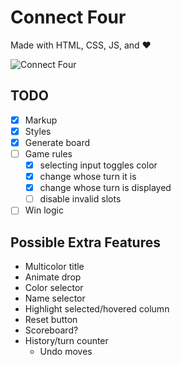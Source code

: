 # Connect Four

Made with HTML, CSS, JS, and :heart:

![Connect Four](https://www.memory-improvement-tips.com/images/Connect_Four_ani.gif)

## TODO

- [x] Markup
- [x] Styles
- [x] Generate board
- [ ] Game rules
	- [x] selecting input toggles color
	- [x] change whose turn it is
	- [x] change whose turn is displayed
	- [ ] disable invalid slots
- [ ] Win logic

## Possible Extra Features

- Multicolor title
- Animate drop
- Color selector
- Name selector
- Highlight selected/hovered column
- Reset button
- Scoreboard?
- History/turn counter
	- Undo moves
